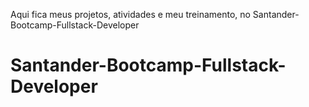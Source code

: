 Aqui fica meus projetos, atividades e meu treinamento, no Santander-Bootcamp-Fullstack-Developer
# Santander-Bootcamp-Fullstack-Developer
